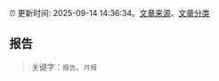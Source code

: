 :alarm_clock: 更新时间: 2025-09-14 14:36:34。[文章来源](/README.md)、[文章分类](/TAGS.md)

## 报告


> 关键字：`报告`、`月报`




